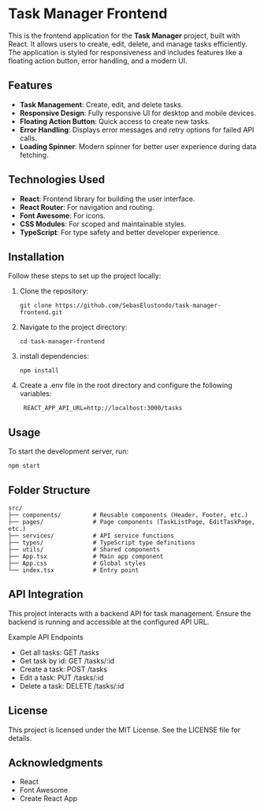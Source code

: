 # Task Manager Frontend

This is the frontend application for the **Task Manager** project, built with React. It allows users to create, edit, delete, and manage tasks efficiently. The application is styled for responsiveness and includes features like a floating action button, error handling, and a modern UI.

## Features

- **Task Management**: Create, edit, and delete tasks.
- **Responsive Design**: Fully responsive UI for desktop and mobile devices.
- **Floating Action Button**: Quick access to create new tasks.
- **Error Handling**: Displays error messages and retry options for failed API calls.
- **Loading Spinner**: Modern spinner for better user experience during data fetching.

## Technologies Used

- **React**: Frontend library for building the user interface.
- **React Router**: For navigation and routing.
- **Font Awesome**: For icons.
- **CSS Modules**: For scoped and maintainable styles.
- **TypeScript**: For type safety and better developer experience.

## Installation

Follow these steps to set up the project locally:

1. Clone the repository:
   ```
   git clone https://github.com/SebasElustondo/task-manager-frontend.git
   ```

2. Navigate to the project directory:
    ```
    cd task-manager-frontend
    ```

3. install dependencies:
    ```
    npm install
    ```

4. Create a .env file in the root directory and configure the following variables:
   ```
    REACT_APP_API_URL=http://localhost:3000/tasks
   ```

## Usage

To start the development server, run:
   ```
   npm start
   ```

## Folder Structure
```
src/
├── components/         # Reusable components (Header, Footer, etc.)
├── pages/              # Page components (TaskListPage, EditTaskPage, etc.)
├── services/           # API service functions
├── types/              # TypeScript type definitions
├── utils/              # Shared components
├── App.tsx             # Main app component
├── App.css             # Global styles
└── index.tsx           # Entry point
```

## API Integration

This project interacts with a backend API for task management. Ensure the backend is running and accessible at the configured API URL.

Example API Endpoints
* Get all tasks: GET /tasks
* Get task by id: GET /tasks/:id
* Create a task: POST /tasks
* Edit a task: PUT /tasks/:id
* Delete a task: DELETE /tasks/:id

## License
This project is licensed under the MIT License. See the LICENSE file for details.

## Acknowledgments
* React
* Font Awesome
* Create React App